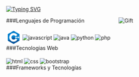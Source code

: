[![Typing SVG](https://readme-typing-svg.demolab.com?font=Sofadi+One&weight=500&pause=1000&width=435&lines=Bienvenido+a+mi+perfil+de+GitHub)](https://git.io/typing-svg)

<img src="https://i.gifer.com/AjA6.gif" alt="Gift" align="right" width="200">

<div>
###Lenguajes de Programación
<div style="display: inline_block">
<br>
<img src="imgs/pngwing.com.png" alt="c++" align="center" height="40" width="40">
<img src="https://acortar.link/7GrfDb" alt="javascript" align="center" height="40" width="40">
<img src="https://acortar.link/Q8MJ7R" alt="java" align="center" height="40" width="40">
<img src="https://acortar.link/hqEBrr" alt="python" align="center" height="40" width="40">
<img src="https://acortar.link/v3kcL4" alt="php" align="center" height="40" width="40">
<br>
</div>
###Tecnologias Web
<div style="display: inline_block">
<br>
<img src="https://acortar.link/v9zBVl" alt="html" align="center" height="40" width="40">
<img src="https://acortar.link/cubb3Z" alt="css" align="center" height="40" width="40">
<img src="https://acortar.link/6JEdfM" alt="bootstrap" align="center" height="40" width="40">
<br>
</div>
###Frameworks y Tecnologías
</div>

